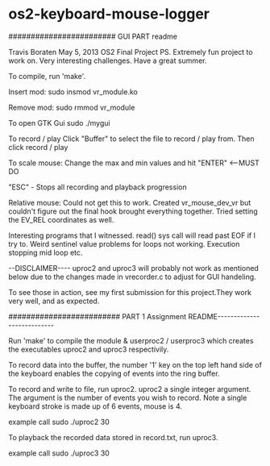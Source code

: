 # os2-keyboard-mouse-logger

########################
GUI PART readme

Travis Boraten
May 5, 2013
OS2 Final Project
PS. Extremely fun project to work on. Very interesting challenges. Have a great summer.


To compile, run 'make'.

Insert mod:
sudo insmod vr_module.ko

Remove mod:
sudo rmmod vr_module

To open GTK Gui
sudo ./mygui

To record / play
Click "Buffer" to select the file to record / play from.
Then click record / play

To scale mouse:
Change the max and min values and hit "ENTER" <--MUST DO

"ESC" - Stops all recording and playback progression

Relative mouse:
Could not get this to work. Created vr_mouse_dev_vr but couldn't figure out the final hook brought everything together. Tried setting the EV_REL coordinates as well.

Interesting programs that I witnessed. read() sys call will read past EOF if I try to. Weird sentinel value problems for loops not working. Execution stopping mid loop etc.


--DISCLAIMER----
uproc2 and uproc3 will probably not work as mentioned below due to the changes made in vrecorder.c to adjust for GUI handeling.

To see those in action, see my first submission for this project.They work very well, and as expected.

#########################
PART 1 Assignment README---------------------------

Run 'make' to compile the module & userproc2 / userproc3 which creates the executables uproc2 and uproc3 respectivily.

To record data into the buffer, the number '1' key on the top left hand side of the keyboard enables the copying of events into the ring buffer.

To record and write to file, run uproc2. uproc2 a single integer argument. The argument is the number of events you wish to record. Note a single keyboard stroke is made up of 6 events, mouse is 4. 

example call
sudo ./uproc2 30

To playback the recorded data stored in record.txt, run uproc3.

example call
sudo ./uproc3 30
